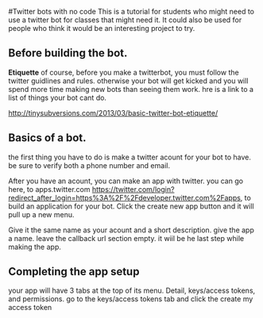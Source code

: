 #Twitter bots with no code
This is a tutorial for students who might need to use a twitter bot for classes that might need it. It could also be used for people who think it would be an interesting project to try.



## Before building the bot.

**Etiquette** of course, before you make a twitterbot, you must follow the twitter guidlines and rules. otherwise your bot will get kicked and you will spend more time making new bots than seeing them work. hre is a link to a list of things your bot cant do.

<http://tinysubversions.com/2013/03/basic-twitter-bot-etiquette/>



## Basics of a bot.
the first thing you have to do is make  a twitter acount for your bot to have. be sure to verify both a phone number and email.

After you have an acount, you can make an app with twitter. you can go here, to apps.twitter.com <https://twitter.com/login?redirect_after_login=https%3A%2F%2Fdeveloper.twitter.com%2Fapps>, to build an application for your bot. Click the create new app button and it will pull up a new menu.

Give it the same name as your acount and a short description. give the app a name. leave the callback url section empty. it wiil be he last step while making the app.

## Completing the app setup
your app will have 3 tabs at the top of its menu. Detail, keys/access tokens, and permissions. go to the keys/access tokens tab and click the create my access token


